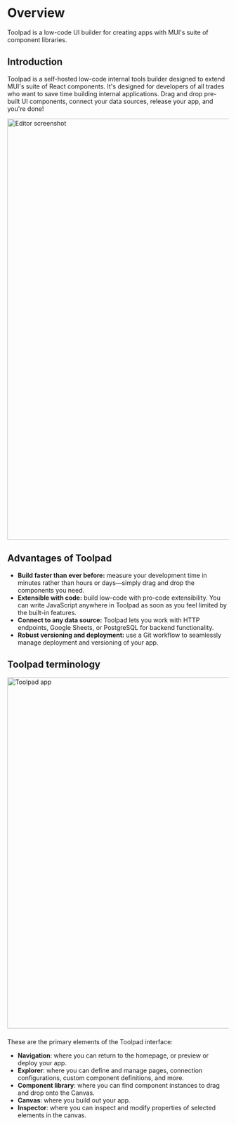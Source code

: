 # Overview

<p class="description">Toolpad is a low-code UI builder for creating apps with MUI's suite of component libraries.</p>

## Introduction

Toolpad is a self-hosted low-code internal tools builder designed to extend MUI's suite of React components.
It's designed for developers of all trades who want to save time building internal applications.
Drag and drop pre-built UI components, connect your data sources, release your app, and you're done!

<img src="/static/toolpad/marketing/index-hero-video-poster.jpg" alt="Editor screenshot" width="960px" />

## Advantages of Toolpad

- **Build faster than ever before:** measure your development time in minutes rather than hours or days—simply drag and drop the components you need.
- **Extensible with code:** build low-code with pro-code extensibility. You can write JavaScript anywhere in Toolpad as soon as you feel limited by the built-in features.
- **Connect to any data source:** Toolpad lets you work with HTTP endpoints, Google Sheets, or PostgreSQL for backend functionality.
- **Robust versioning and deployment:** use a Git workflow to seamlessly manage deployment and versioning of your app.

## Toolpad terminology

<img src="/static/toolpad/docs/terminology.png" alt="Toolpad app" width="800px" style="margin-bottom: 8px;" />

These are the primary elements of the Toolpad interface:

- **Navigation**: where you can return to the homepage, or preview or deploy your app.
- **Explorer**: where you can define and manage pages, connection configurations, custom component definitions, and more.
- **Component library**: where you can find component instances to drag and drop onto the Canvas.
- **Canvas**: where you build out your app.
- **Inspector**: where you can inspect and modify properties of selected elements in the canvas.
